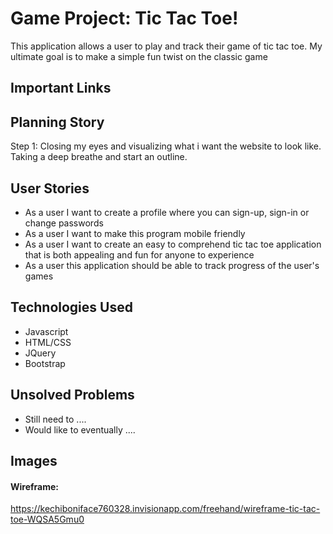 # Game Project: Tic Tac Toe!
This application allows a user to play and track their game of tic tac toe. My ultimate goal is to make a simple fun twist on the classic game

## Important Links


## Planning Story
Step 1: Closing my eyes and visualizing what i want the website to look like. Taking a deep breathe and start an outline.

## User Stories
- As a user I want to create a  profile where you can sign-up, sign-in or change passwords
- As a user I want to make this program mobile friendly
- As a user I want to create an easy to comprehend tic tac toe application that is both appealing and fun for anyone to experience
- As a user this application should be able to track progress of the user's games


## Technologies Used
- Javascript
- HTML/CSS
- JQuery
- Bootstrap

## Unsolved Problems
- Still need to ....
- Would like to eventually ....

## Images

#### Wireframe:
https://kechiboniface760328.invisionapp.com/freehand/wireframe-tic-tac-toe-WQSA5Gmu0
